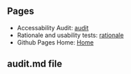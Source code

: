 
## Pages
- Accessability Audit: [audit](audit/)
- Rationale and usability tests: [rationale](rationale/)
- Github Pages Home: [Home](index.md)

## audit.md file
